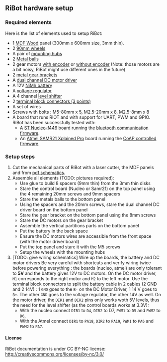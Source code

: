 ## RiBot hardware setup

### Required elements

Here is the list of elements used to setup RiBot:
* 1 [MDF Wood](https://en.wikipedia.org/wiki/Medium-density_fibreboard) panel
  (300mm x 600mm size, 3mm thin).
* 2 [90mm wheels](http://www.robotshop.com/en/pololu-wheel-90-10mm-black-pair.html)
* A pair of [mounting hubs](http://www.robotshop.com/en/pololu-universal-aluminum-6mm-mounting-hub.html)
* 2 [Metal balls](http://www.robotshop.com/en/pololu-ball-caster-3-8-in-metal-ball.html)
* 2 gear motors [with encoder](https://www.pololu.com/product/2824) or
  [without encoder](https://www.pololu.com/product/1104) (Note: those motors are
  a bit noisy, RiBot might use different ones in the future)
* 2 [metal gear brackets](http://www.robotshop.com/en/pololu-37d-mm-metal-gearmotor-bracket.html)
* A [dual channel DC motor driver](http://www.robotshop.com/en/10a-5-30v-dual-channel-dc-motor-driver.html)
* A 12V [NiMh battery](http://www.robotshop.com/en/120v-2800mah-rechargeable-nimh-battery-pack.html)
* A [voltage regulator](http://www.robotshop.com/en/5v-3a-step-down-voltage-regulator.html)
* A 4 channel [level shifter](https://www.adafruit.com/product/757)
* 2 [terminal block connectors (3 points)](http://www.wago.us/products/terminal-blocks-and-connectors/installation-connectors/compact-splicing-connectors-for-all-conductor-types-222-series/overview/)
* A set of wires
* Screws with bolts : M5-80mm x 5, M2.5-20mm x 8, M2.5-8mm x 8
* A board that runs RIOT and with support for UART, PWM and GPIO. RiBot has
  been successfully tested with:
  * A [ST Nucleo-f446](http://www.st.com/en/evaluation-tools/nucleo-f446re.html)
  board running the
  [bluetooth communication firmware](https://github.com/aabadie/ribot/tree/master/bt-fw).
  * An [Atmel SAMR21 Xplained Pro](http://www.atmel.com/tools/ATSAMR21-XPRO.aspx)
    board running the
    [CoAP controlled firmware](https://github.com/aabadie/ribot/tree/master/coap-fw).

### Setup steps

1. Cut the mechanical parts of RiBot with a laser cutter, the MDF panels and from
  [pdf schematics](https://github.com/aabadie/ribot/blob/master/docs/design/RiBot2.pdf).
2. Assemble all elements (TODO: pictures required):
    * Use glue to build 8 spacers (9mm thin) from the 3mm thin disks
    * Stare the control board (Nucleo or Samr21) on the top panel using the 4
      remaining 20mm screws and 9mm spacers
    * Stare the metals balls to the bottom panel
    * Using the spacers and the 20mm screws, stare the dual channel DC driver
      board on the bottom panel
    * Stare the gear bracket on the bottom panel using the 8mm screws
    * Stare the DC motors on the gear bracket
    * Assemble the vertical partitions parts on the bottom panel
    * Put the battery in the back space
    * Ensure the DC motors wires are accessible from the front space (with the
      motor driver board)
    * Put the top panel and stare it with the M5 screws
    * Setup the wheels with the mounting hubs
3. [TODO: give wiring schematics] Wire up the boards, the battery and DC motor drivers
   Be very careful with shortcuts and verify wiring twice before powering
   everything : the boards (nucleo, atmel) are only tolerant to **5V** and the
   battery gives 12V to DC motors.
   On the DC motor driver, `M1` corresponds to the right motor and `M2` to the
   left motor.
   Use the terminal block connectors to split the battery cable in 2 cables
   (2 GND and 2 14V) : 1 `GND` goes to the `B-` on the DC Motor Driver, 1 14 V
   goes to `B+`. The other `GND` goes to the voltage regulator, the other 14V
   as well.
   On the motor driver, the `DIR1` and `DIR2` pins only works woth 5V levels,
   thus the need for the level shifter (as the control boards works at 3.3V):
   * With the nucleo connect `DIR1` to `D4`, `DIR2` to D7, `PWM1` to `D5` and
     `PWM2` to `D6`,
   * With the Atmel connect `DIR1` to `PA18`, `DIR2` to `PA19`, `PWM1` to
     `PA6` and `PWM2` to `PA7`.


#### License

RiBot documentation is under CC BY-NC license: http://creativecommons.org/licenses/by-nc/3.0/
